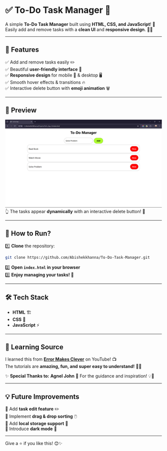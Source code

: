 # ✅ To-Do Task Manager 📝  

A simple **To-Do Task Manager** built using **HTML, CSS, and JavaScript**! 🎯  
Easily add and remove tasks with a **clean UI** and **responsive design**. 📱✨  

---

## 🌟 Features  

✅ Add and remove tasks easily ✏️  
✅ Beautiful **user-friendly interface** 🎨  
✅ **Responsive design** for mobile 📱 & desktop 🖥️  
✅ Smooth hover effects & transitions 🔥  
✅ Interactive delete button with **emoji animation** 🗑️  

---

## 📸 Preview  

![](https://github.com/Abishekkhanna/To-Do-Task-Manager/blob/main/Screenshot%20(93).png)
👆 The tasks appear **dynamically** with an interactive delete button! 🎉  

---

## 🚀 How to Run?  

1️⃣ **Clone** the repository:  
```sh
git clone https://github.com/Abishekkhanna/To-Do-Task-Manager.git
```

2️⃣ **Open `index.html` in your browser**  
3️⃣ **Enjoy managing your tasks! 🎯**  

---

## 🛠 Tech Stack  

- **HTML** 🏗️  
- **CSS** 🎨  
- **JavaScript** ⚡  

---

## 🎥 Learning Source  

I learned this from **[Error Makes Clever](https://www.youtube.com/@ErrorMakesClever)** on YouTube! 📺  
The tutorials are **amazing, fun, and super easy to understand!** 🚀🔥  

✨ **Special Thanks to:** **Agnel John** 🙏 
For the guidance and inspiration! 💡💙  

---

## 💡 Future Improvements  

📌 Add **task edit feature** ✏️  
📌 Implement **drag & drop sorting** 🖱️  
📌 Add **local storage support** 💾  
📌 Introduce **dark mode** 🌙  

---

Give a ⭐ if you like this! 😊✨  
